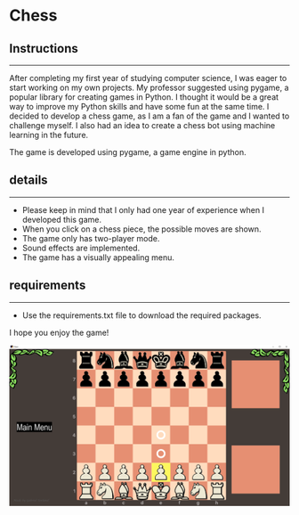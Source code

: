 # Chess

## Instructions
------------
After completing my first year of studying computer science, I was eager to start working on my own projects. My professor suggested using pygame, a popular library for creating games in Python. I thought it would be a great way to improve my Python skills and have some fun at the same time. I decided to develop a chess game, as I am a fan of the game and I wanted to challenge myself. I also had an idea to create a chess bot using machine learning in the future.

The game is developed using pygame, a game engine in python.

## details
------------
- Please keep in mind that I only had one year of experience when I developed this game.
- When you click on a chess piece, the possible moves are shown.
- The game only has two-player mode.
- Sound effects are implemented.
- The game has a visually appealing menu.

## requirements
------------
- Use the requirements.txt file to download the required packages.

I hope you enjoy the game!

![Alt text](https://github.com/GabrielTorland/chess/blob/main/readme_assets/game_image.png "Game image")
